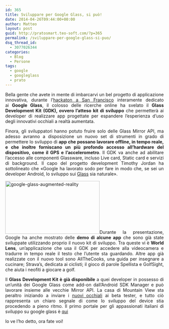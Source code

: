 ```yaml
---
id: 365
title: Sviluppare per Google Glass, si può!
date: 2014-04-26T09:44:00+00:00
author: Matteo
layout: post
guid: http://pratosmart.teo-soft.com/?p=365
permalink: /sviluppare-per-google-glass-si-puo/
dsq_thread_id:
  - 3077026344
categories:
  - Blog
  - Persone
tags:
  - google
  - googleglass
  - prato
---
```

<p style="text-align: justify;">
  Bella gente che avete in mente di imbarcarvi un bel progetto di applicazione innovativa, durante l’<a title="Un hackaton per i Google Glass" href="http://www.webnews.it/2013/11/07/hackaton-google-glass/">hackaton a San Francisco</a> interamente dedicato ai <strong>Google Glass</strong>, il colosso delle ricerche online ha svelato il <strong>Glass Development Kit (GDK), ovvero l’atteso kit di sviluppo</strong> che permetterà ai developer di realizzare app progettate per espandere l’esperienza d’uso degli innovativi occhiali a realtà aumentata.
</p>

<p style="text-align: justify;">
</p>

<p style="text-align: justify;">
  Finora, gli sviluppatori hanno potuto fruire solo delle Glass Mirror API, ma adesso avranno a disposizione un nuovo set di strumenti in grado di permettere lo sviluppo di <strong>app che possano lavorare offline, in tempo reale, e che inoltre forniscano un più profondo accesso all’hardware del dispositivo, come il GPS e l’accelerometro</strong>. Il GDK va anche ad abilitare l’accesso alle componenti Glassware, incluso Live card, Static card e servizi di background. Il capo del progetto development Timothy Jordan ha sottolineato che «Google ha lavorato sodo per fare in modo che, se sei un developer Android, lo sviluppo sui <a title="Google Glass" href="http://www.webnews.it/speciale/google-glass/">Glass</a> sia naturale».
</p>

<p style="text-align: justify;">
  <a href="http://pratosmart.teo-soft.com/wp-content/uploads/2014/04/google-glass-augmented-reality.jpg"><img class="alignright size-medium wp-image-366" alt="google-glass-augmented-reality" src="http://pratosmart.teo-soft.com/wp-content/uploads/2014/04/google-glass-augmented-reality-300x168.jpg" width="300" height="168" srcset="http://pratosmart.teo-soft.com/wp-content/uploads/2014/04/google-glass-augmented-reality-300x168.jpg 300w, http://pratosmart.teo-soft.com/wp-content/uploads/2014/04/google-glass-augmented-reality.jpg 650w" sizes="(max-width: 300px) 100vw, 300px" /></a>Durante la presentazione, Google ha anche mostrato delle <strong>demo di alcune app</strong> che sono già state sviluppate utilizzando proprio il nuovo kit di sviluppo. Tra queste vi è <strong>World Lens</strong>, un’applicazione che usa il GDK per accedere alla videocamera e tradurre in tempo reale il testo che l’utente sta guardando. Altre app già realizzate con il nuovo tool sono AllTheCooks, una guida per insegnare a cucinare; Strava’s, dedicata ai ciclisti; il gioco di parole Spellista e GolfSight, che aiuta i neofiti a giocare a golf.
</p>

<p style="text-align: justify;">
  Il <strong>Glass Development Kit è già disponibile</strong> a quei developer in possesso di un’unità dei Google Glass come add-on dall’Android SDK Manager e può lavorare insieme alle vecchie Mirror API. La casa di Mountain View sta peraltro iniziando a inviare i <a title="Google mostra i nuovi Glass" href="http://www.webnews.it/2013/10/30/google-nuovi-glass/">nuovi occhiali</a> ai beta tester, e tutto ciò rappresenta un chiaro segnale di come lo sviluppo del device stia procedendo a pieno ritmo. Il primo portale per gli appassionati italiani di sviluppo su google glass è <a title="qui" href="http://googleglassitalia.it/" target="_blank">qui</a>
</p>

<p style="text-align: justify;">
  Io ve l&#8217;ho detto, ora fate voi!
</p>

&nbsp;